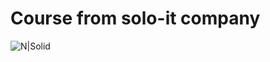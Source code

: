 # Course from solo-it company

![N|Solid](https://github.com/Andrei0903/solo-it/blob/test/1.gif?raw=true)
